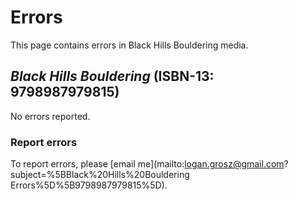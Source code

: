 # Errors

This page contains errors in Black Hills Bouldering media.

## *Black Hills Bouldering* (ISBN-13: 9798987979815)

No errors reported.

### Report errors

To report errors, please [email me](mailto:logan.grosz@gmail.com?subject=%5BBlack%20Hills%20Bouldering Errors%5D%5B9798987979815%5D).
